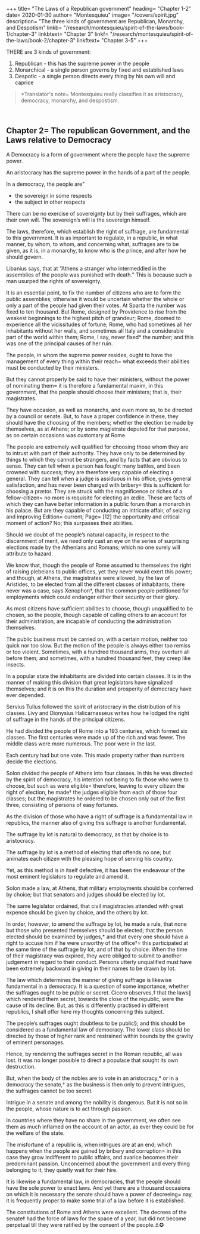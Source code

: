 +++
title=  "The Laws of a Republican government"
heading=  "Chapter 1-2"
date=  2020-01-30
author=  "Montesquieu"
image=  "/covers/spirit.jpg"
description=  "The three kinds of government are Republican, Monarchy, and Despotism"
linkb=  "/research/montesquieu/spirit-of-the-laws/book-1/chapter-3"
linkbtext=  "Chapter 3"
linkf=  "/research/montesquieu/spirit-of-the-laws/book-2/chapter-3"
linkftext=  "Chapter 3-5"
+++

THERE are 3 kinds of government:

1. Republican - this has the supreme power in the people
2. Monarchical - a single person governs by fixed and established laws
3. Despotic - a single person directs every thing by his own will and caprice

> *Translator's note=  Montesquieu really classifies it as aristocracy, democracy, monarchy, and despostism.  



<!-- This is what I call the nature of each government=  we must now inquire into those laws which directly conform to this nature, and consequently are the fundamental institutions.
 -->

<br>

## Chapter 2=  The republican Government, and the Laws relative to Democracy

A Democracy is a form of government where the people have the supreme power.

An aristocracy has the supreme power in the hands of a part of the people.

In a democracy, the people are"
- the sovereign in some respects
- the subject in other respects

There can be no exercise of sovereignty but by their suffrages, which are their own will. The sovereign’s will is the sovereign himself. 

The laws, therefore, which establish the right of suffrage, are fundamental to this government. It is as important to regulate, in a republic, in what manner, by whom, to whom, and concerning what, suffrages are to be given, as it is, in a monarchy, to know who is the prince, and after how he should govern.

Libanius says, that at “Athens a stranger who intermeddled in the assemblies of the people was punished with death.” This is because such a man usurped the rights of sovereignty.

It is an essential point, to fix the number of citizens who are to form the public assemblies; otherwise it would be uncertain whether the whole or only a part of the people had given their votes. At Sparta the number was fixed to ten thousand. But Rome, designed by Providence to rise from the weakest beginnings to the highest pitch of grandeur; Rome, doomed to experience all the vicissitudes of fortune; Rome, who had sometimes all her inhabitants without her walls, and sometimes all Italy and a considerable part of the world within them; Rome, I say, never fixed* the number; and this was one of the principal causes of her ruin.

The people, in whom the supreme power resides, ought to have the management of every thing within their reach=  what exceeds their abilities must be conducted by their ministers.

But they cannot properly be said to have their ministers, without the power of nominating them=  it is therefore a fundamental maxim, in this government, that the people should choose their ministers; that is, their magistrates.

They have occasion, as well as monarchs, and even more so, to be directed by a council or senate. But, to have a proper confidence in these, they should have the choosing of the members; whether the election be made by themselves, as at Athens; or by some magistrate deputed for that purpose, as on certain occasions was customary at Rome.

The people are extremely well qualified for choosing those whom they are to intrust with part of their authority. They have only to be determined by things to which they cannot be strangers, and by facts that are obvious to sense. They can tell when a person has fought many battles, and been crowned with success; they are therefore very capable of electing a general. They can tell when a judge is assiduous in his office, gives general satisfaction, and has never been charged with bribery=  this is sufficient for choosing a prætor. They are struck with the magnificence or riches of a fellow-citizen=  no more is requisite for electing an ædile. These are facts of which they can have better information in a public forum than a monarch in his palace. But are they capable of conducting an intricate affair, of seizing and improving Edition=  current; Page=  [12] the opportunity and critical moment of action? No; this surpasses their abilities.

Should we doubt of the people’s natural capacity, in respect to the discernment of merit, we need only cast an eye on the series of surprising elections made by the Athenians and Romans; which no one surely will attribute to hazard.

We know that, though the people of Rome assumed to themselves the right of raising plebeians to public offices, yet they never would exert this power; and though, at Athens, the magistrates were allowed, by the law of Aristides, to be elected from all the different classes of inhabitants, there never was a case, says Xenophon*, that the common people petitioned for employments which could endanger either their security or their glory.

As most citizens have sufficient abilities to choose, though unqualified to be chosen, so the people, though capable of calling others to an account for their administration, are incapable of conducting the administration themselves.

The public business must be carried on, with a certain motion, neither too quick nor too slow. But the motion of the people is always either too remiss or too violent. Sometimes, with a hundred thousand arms, they overturn all before them; and sometimes, with a hundred thousand feet, they creep like insects.

In a popular state the inhabitants are divided into certain classes. It is in the manner of making this division that great legislators have signalized themselves; and it is on this the duration and prosperity of democracy have ever depended.

Servius Tullus followed the spirit of aristocracy in the distribution of his classes. Livy and Dionysius Halicarnasseus writes how he lodged the right of suffrage in the hands of the principal citizens. 

He had divided the people of Rome into a 193 centuries, which formed six classes. The first centuries were made up of the rich and was fewer. The middle class were more numerous. The poor were in the last. 

Each century had but one vote. This made property rather than numbers decide the elections.

Solon divided the people of Athens into four classes. In this he was directed by the spirit of democracy, his intention not being to fix those who were to choose, but such as were eligible=  therefore, leaving to every citizen the right of election, he made† the judges eligible from each of those four classes; but the magistrates he ordered to be chosen only out of the first three, consisting of persons of easy fortunes.

As the division of those who have a right of suffrage is a fundamental law in republics, the manner also of giving this suffrage is another fundamental.

The suffrage by lot is natural to democracy, as that by choice is to aristocracy.

The suffrage by lot is a method of electing that offends no one; but animates each citizen with the pleasing hope of serving his country.

Yet, as this method is in itself defective, it has been the endeavour of the most eminent legislators to regulate and amend it.

Solon made a law, at Athens, that military employments should be conferred by choice; but that senators and judges should be elected by lot.

The same legislator ordained, that civil magistracies attended with great expence should be given by choice, and the others by lot.

In order, however, to amend the suffrage by lot, he made a rule, that none but those who presented themselves should be elected; that the person elected should be examined by judges,* and that every one should have a right to accuse him if he were unworthy of the office†=  this participated at the same time of the suffrage by lot, and of that by choice. When the time of their magistracy was expired, they were obliged to submit to another judgement in regard to their conduct. Persons utterly unqualified must have been extremely backward in giving in their names to be drawn by lot.

The law which determines the manner of giving suffrage is likewise fundamental in a democracy. It is a question of some importance, whether the suffrages ought to be public or secret. Cicero observes,‡ that the laws∥ which rendered them secret, towards the close of the republic, were the cause of its decline. But, as this is differently practised in different republics, I shall offer here my thoughts concerning this subject.

The people’s suffrages ought doubtless to be public§; and this should be considered as a fundamental law of democracy. The lower class should be directed by those of higher rank and restrained within bounds by the gravity of eminent personages. 

Hence, by rendering the suffrages secret in the Roman republic, all was lost. It was no longer possible to direct a populace that sought its own destruction. 

But, when the body of the nobles are to vote in an aristocracy,* or in a democracy the senate,† as the business is then only to prevent intrigues, the suffrages cannot be too secret.

Intrigue in a senate and among the nobility is dangerous. But it is not so in the people, whose nature is to act through passion. 

In countries where they have no share in the government, we often see them as much inflamed on the account of an actor, as ever they could be for the welfare of the state. 

The misfortune of a republic is, when intrigues are at an end; which happens when the people are gained by bribery and corruption=  in this case they grow indifferent to public affairs, and avarice becomes their predominant passion. Unconcerned about the government and every thing belonging to it, they quietly wait for their hire.

It is likewise a fundamental law, in democracies, that the people should have the sole power to enact laws. And yet there are a thousand occasions on which it is necessary the senate should have a power of decreeing=  nay, it is frequently proper to make some trial of a law before it is established. 

The constitutions of Rome and Athens were excellent. The decrees of the senate‡ had the force of laws for the space of a year, but did not become perpetual till they were ratified by the consent of the people.⚓✪
